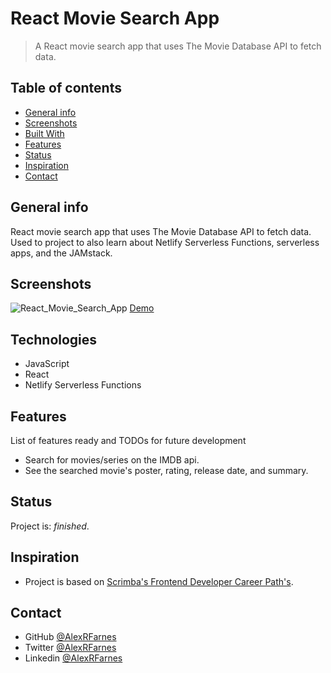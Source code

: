 # React Movie Search App

> A React movie search app that uses The Movie Database API to fetch data.

## Table of contents

- [General info](#general-info)
- [Screenshots](#screenshots)
- [Built With](#built-with)
- [Features](#features)
- [Status](#status)
- [Inspiration](#inspiration)
- [Contact](#contact)

## General info

 React movie search app that uses The Movie Database API to fetch data. Used to project to also learn about Netlify Serverless Functions, serverless apps, and the JAMstack.

## Screenshots

![React_Movie_Search_App](https://user-images.githubusercontent.com/57517804/130402929-effff6e1-c0a6-4278-a6cb-11f73fef0039.png)
[Demo](https://pedantic-poincare-a54ad7.netlify.app)

## Technologies

- JavaScript
- React
- Netlify Serverless Functions

## Features

List of features ready and TODOs for future development

- Search for movies/series on the IMDB api.
- See the searched movie's poster, rating, release date, and summary.

## Status

Project is: _finished_.

## Inspiration

- Project is based on [Scrimba's Frontend Developer Career Path's](https://scrimba.com).

## Contact

- GitHub [@AlexRFarnes](https://github.com/AlexRFarnes)
- Twitter [@AlexRFarnes](https://twitter.com/alexrfarnes)
- Linkedin [@AlexRFarnes](https://www.linkedin.com/in/alexrfarnes/)
